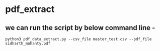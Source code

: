 # pdf_extract

## we can run the script by below command line - 
`python3 pdf_data_extract.py --csv_file master_test.csv --pdf_file sidharth_mohanty.pdf`
